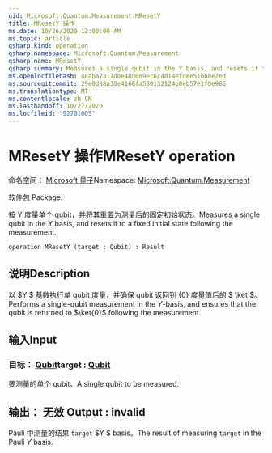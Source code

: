 ```yaml
---
uid: Microsoft.Quantum.Measurement.MResetY
title: MResetY 操作
ms.date: 10/26/2020 12:00:00 AM
ms.topic: article
qsharp.kind: operation
qsharp.namespace: Microsoft.Quantum.Measurement
qsharp.name: MResetY
qsharp.summary: Measures a single qubit in the Y basis, and resets it to a fixed initial state following the measurement.
ms.openlocfilehash: 48aba7317d0e48d089ec6c4814efdee51bb8e2ed
ms.sourcegitcommit: 29e0d88a30e4166fa580132124b0eb57e1f0e986
ms.translationtype: MT
ms.contentlocale: zh-CN
ms.lasthandoff: 10/27/2020
ms.locfileid: "92701005"
---
```

# <a name="mresety-operation"></a><span data-ttu-id="f0851-102">MResetY 操作</span><span class="sxs-lookup"><span data-stu-id="f0851-102">MResetY operation</span></span>

<span data-ttu-id="f0851-103">命名空间： [Microsoft 量子](xref:Microsoft.Quantum.Measurement)</span><span class="sxs-lookup"><span data-stu-id="f0851-103">Namespace: [Microsoft.Quantum.Measurement](xref:Microsoft.Quantum.Measurement)</span></span>

<span data-ttu-id="f0851-104">软件包 [](https://nuget.org/packages/)</span><span class="sxs-lookup"><span data-stu-id="f0851-104">Package: [](https://nuget.org/packages/)</span></span>


<span data-ttu-id="f0851-105">按 Y 度量单个 qubit，并将其重置为测量后的固定初始状态。</span><span class="sxs-lookup"><span data-stu-id="f0851-105">Measures a single qubit in the Y basis, and resets it to a fixed initial state following the measurement.</span></span>

```qsharp
operation MResetY (target : Qubit) : Result
```


## <a name="description"></a><span data-ttu-id="f0851-106">说明</span><span class="sxs-lookup"><span data-stu-id="f0851-106">Description</span></span>

<span data-ttu-id="f0851-107">以 $Y $ 基数执行单 qubit 度量，并确保 qubit 返回到 {0} 度量值后的 $ \ket $。</span><span class="sxs-lookup"><span data-stu-id="f0851-107">Performs a single-qubit measurement in the $Y$-basis, and ensures that the qubit is returned to $\ket{0}$ following the measurement.</span></span>

## <a name="input"></a><span data-ttu-id="f0851-108">输入</span><span class="sxs-lookup"><span data-stu-id="f0851-108">Input</span></span>

### <a name="target--qubit"></a><span data-ttu-id="f0851-109">目标： [Qubit](xref:microsoft.quantum.lang-ref.qubit)</span><span class="sxs-lookup"><span data-stu-id="f0851-109">target : [Qubit](xref:microsoft.quantum.lang-ref.qubit)</span></span>

<span data-ttu-id="f0851-110">要测量的单个 qubit。</span><span class="sxs-lookup"><span data-stu-id="f0851-110">A single qubit to be measured.</span></span>



## <a name="output--__invalidresult__"></a><span data-ttu-id="f0851-111">输出： __无效 <Result>__</span><span class="sxs-lookup"><span data-stu-id="f0851-111">Output : __invalid<Result>__</span></span>

<span data-ttu-id="f0851-112">Pauli 中测量的结果 `target` $Y $ basis。</span><span class="sxs-lookup"><span data-stu-id="f0851-112">The result of measuring `target` in the Pauli $Y$ basis.</span></span>